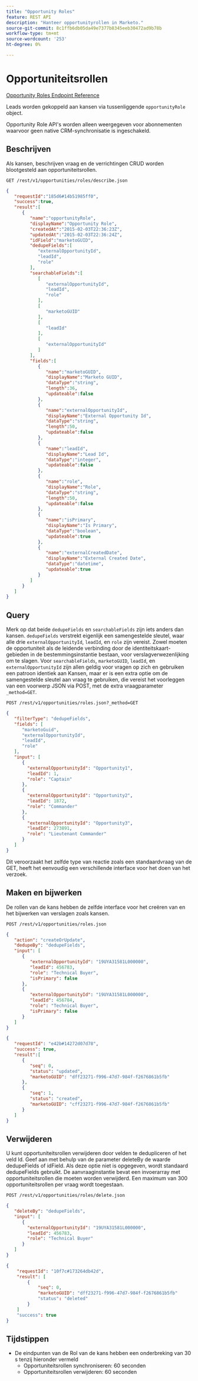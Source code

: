 ```yaml
---
title: "Opportunity Roles"
feature: REST API
description: "Hanteer opportunityrollen in Marketo."
source-git-commit: 8c1ffb6db05da49e7377b8345eeb30472ad9b78b
workflow-type: tm+mt
source-wordcount: '253'
ht-degree: 0%

---
```



# Opportuniteitsrollen

[Opportunity Roles Endpoint Reference](https://developer.adobe.com/marketo-apis/api/mapi/#tag/Opportunities/operation/getOpportunityRolesUsingGET)

Leads worden gekoppeld aan kansen via tussenliggende `opportunityRole` object.

Opportunity Role API&#39;s worden alleen weergegeven voor abonnementen waarvoor geen native CRM-synchronisatie is ingeschakeld.

## Beschrijven

Als kansen, beschrijven vraag en de verrichtingen CRUD worden blootgesteld aan opportuniteitsrollen.

```
GET /rest/v1/opportunities/roles/describe.json
```

```json
{  
   "requestId":"185d6#14b51985ff0",
   "success":true,
   "result":[  
      {  
         "name":"opportunityRole",
         "displayName":"Opportunity Role",
         "createdAt":"2015-02-03T22:36:23Z",
         "updatedAt":"2015-02-03T22:36:24Z",
         "idField":"marketoGUID",
         "dedupeFields":[  
            "externalOpportunityId",
            "leadId",
            "role"
         ],
         "searchableFields":[  
            [  
               "externalOpportunityId",
               "leadId",
               "role"
            ],
            [  
               "marketoGUID"
            ],
            [  
               "leadId"
            ],
            [  
               "externalOpportunityId"
            ]
         ],
         "fields":[  
            {  
               "name":"marketoGUID",
               "displayName":"Marketo GUID",
               "dataType":"string",
               "length":36,
               "updateable":false
            },
            {  
               "name":"externalOpportunityId",
               "displayName":"External Opportunity Id",
               "dataType":"string",
               "length":50,
               "updateable":false
            },
            {  
               "name":"leadId",
               "displayName":"Lead Id",
               "dataType":"integer",
               "updateable":false
            },
            {  
               "name":"role",
               "displayName":"Role",
               "dataType":"string",
               "length":50,
               "updateable":false
            },
            {  
               "name":"isPrimary",
               "displayName":"Is Primary",
               "dataType":"boolean",
               "updateable":true
            },
            {  
               "name":"externalCreatedDate",
               "displayName":"External Created Date",
               "dataType":"datetime",
               "updateable":true
            }
         ]
      }
   ]
}
```

## Query

Merk op dat beide `dedupeFields` en `searchableFields` zijn iets anders dan kansen. `dedupeFields` verstrekt eigenlijk een samengestelde sleutel, waar alle drie `externalOpportunityId`, `leadId`, en `role` zijn vereist. Zowel moeten de opportuniteit als de leidende verbinding door de identiteitskaart- gebieden in de bestemmingsinstantie bestaan, voor verslagverwezenlijking om te slagen. Voor `searchableFields`, `marketoGUID`, `leadId`, en `externalOpportunityId` zijn allen geldig voor vragen op zich en gebruiken een patroon identiek aan Kansen, maar er is een extra optie om de samengestelde sleutel aan vraag te gebruiken, die vereist het voorleggen van een voorwerp JSON via POST, met de extra vraagparameter `_method=GET`.

```
POST /rest/v1/opportunities/roles.json?_method=GET
```

```json
{  
   "filterType": "dedupeFields",
   "fields": [  
      "marketoGuid",
      "externalOpportunityId",
      "leadId",
      "role"
   ],
   "input": [  
      {  
        "externalOpportunityId": "Opportunity1",
        "leadId": 1,
        "role": "Captain"
      },
      {  
        "externalOpportunityId": "Opportunity2",
        "leadId": 1872,
        "role": "Commander"
      },
      {  
        "externalOpportunityId": "Opportunity3",
        "leadId": 273891,
        "role": "Lieutenant Commander"
      }
   ]
}
```

Dit veroorzaakt het zelfde type van reactie zoals een standaardvraag van de GET, heeft het eenvoudig een verschillende interface voor het doen van het verzoek.

## Maken en bijwerken

De rollen van de kans hebben de zelfde interface voor het creëren van en het bijwerken van verslagen zoals kansen.

```
POST /rest/v1/opportunities/roles.json
```

```json
{
   "action": "createOrUpdate",
   "dedupeBy": "dedupeFields",
   "input": [
      {  
         "externalOpportunityId": "19UYA31581L000000",
         "leadId": 456783,
         "role": "Technical Buyer",
         "isPrimary": false
      },
      {
         "externalOpportunityId": "19UYA31581L000000",
         "leadId": 456784,
         "role": "Technical Buyer",
         "isPrimary": false
      }
   ]
}
```

```json
{
   "requestId": "e42b#14272d07d78",
   "success": true,
   "result":[
      {
         "seq": 0,
         "status": "updated",
         "marketoGUID": "dff23271-f996-47d7-984f-f2676861b5fb"
      },
      {
         "seq": 1,
         "status": "created",
         "marketoGUID": "cff23271-f996-47d7-984f-f2676861b5fb"
      }
   ]
}
```

## Verwijderen

U kunt opportuniteitsrollen verwijderen door velden te dedupliceren of het veld Id. Geef aan met behulp van de parameter deleteBy de waarde dedupeFields of idField. Als deze optie niet is opgegeven, wordt standaard dedupeFields gebruikt. De aanvraaginstantie bevat een invoerarray met opportuniteitsrollen die moeten worden verwijderd. Een maximum van 300 opportuniteitsrollen per vraag wordt toegestaan.

```
POST /rest/v1/opportunities/roles/delete.json
```

```json
{  
   "deleteBy": "dedupeFields",
   "input": [  
      {  
        "externalOpportunityId": "19UYA31581L000000",
        "leadId": 456783,
        "role": "Technical Buyer"
      }
   ]
}
```

```json
{
    "requestId": "10f7c#173264db42d",
    "result": [
        {
            "seq": 0,
            "marketoGUID": "dff23271-f996-47d7-984f-f2676861b5fb"
            "status": "deleted"
        }
    ]
    "success": true
}
```

## Tijdstippen

- De eindpunten van de Rol van de kans hebben een onderbreking van 30 s tenzij hieronder vermeld
   - Opportuniteitsrollen synchroniseren: 60 seconden 
   - Opportuniteitsrollen verwijderen: 60 seconden
